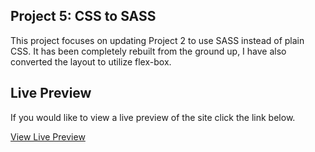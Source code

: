 ## Project 5: CSS to SASS
This project focuses on updating Project 2 to use SASS instead of plain CSS. It has been completely rebuilt from the ground up, I have also converted the layout to utilize flex-box.

## Live Preview
If you would like to view a live preview of the site click the link below.

[View Live Preview](https://rdudley4.github.io/Project-5)

